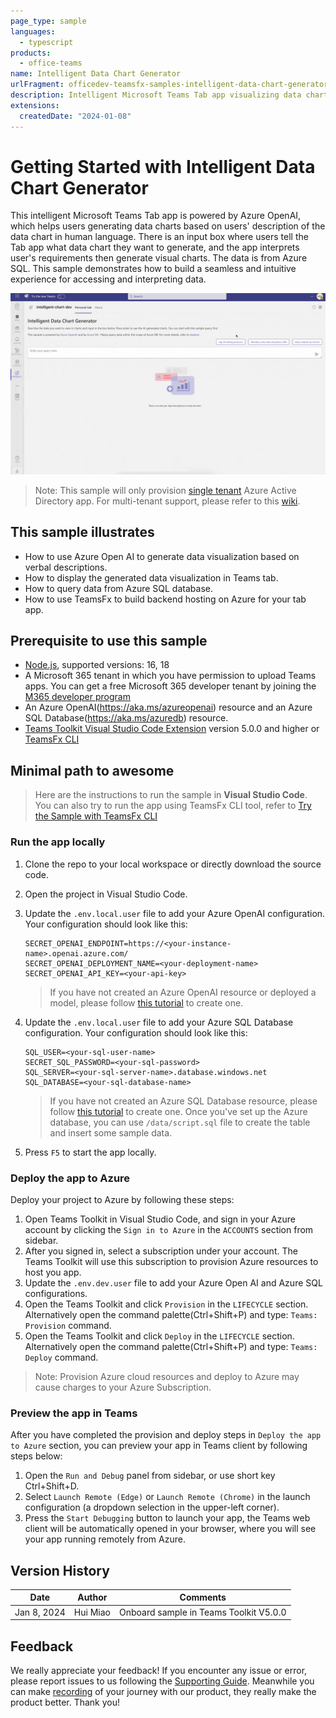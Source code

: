 ```yaml
---
page_type: sample
languages:
  - typescript
products:
  - office-teams
name: Intelligent Data Chart Generator
urlFragment: officedev-teamsfx-samples-intelligent-data-chart-generator
description: Intelligent Microsoft Teams Tab app visualizing data charts based on human-language description. Powered by Azure OpenAI and Azure SQL.
extensions:
  createdDate: "2024-01-08"
---
```


# Getting Started with Intelligent Data Chart Generator

This intelligent Microsoft Teams Tab app is powered by Azure OpenAI, which helps users generating data charts based on users' description of the data chart in human language. There is an input box where users tell the Tab app what data chart they want to generate, and the app interprets user's requirements then generate visual charts. The data is from Azure SQL. This sample demonstrates how to build a seamless and intuitive experience for accessing and interpreting data.

![Intelligent Chart](assets/sampleDemo.gif)

> Note: This sample will only provision [single tenant](https://learn.microsoft.com/azure/active-directory/develop/single-and-multi-tenant-apps#who-can-sign-in-to-your-app) Azure Active Directory app. For multi-tenant support, please refer to this [wiki](https://aka.ms/teamsfx-multi-tenant).

## This sample illustrates

- How to use Azure Open AI to generate data visualization based on verbal descriptions.
- How to display the generated data visualization in Teams tab.
- How to query data from Azure SQL database.
- How to use TeamsFx to build backend hosting on Azure for your tab app.

## Prerequisite to use this sample

- [Node.js](https://nodejs.org/), supported versions: 16, 18
- A Microsoft 365 tenant in which you have permission to upload Teams apps. You can get a free Microsoft 365 developer tenant by joining the [M365 developer program](https://developer.microsoft.com/en-us/microsoft-365/dev-program)
- An Azure OpenAI(https://aka.ms/azureopenai) resource and an Azure SQL Database(https://aka.ms/azuredb) resource.
- [Teams Toolkit Visual Studio Code Extension](https://aka.ms/teams-toolkit) version 5.0.0 and higher or [TeamsFx CLI](https://aka.ms/teamsfx-cli)

## Minimal path to awesome

> Here are the instructions to run the sample in **Visual Studio Code**. You can also try to run the app using TeamsFx CLI tool, refer to [Try the Sample with TeamsFx CLI](cli.md)

### Run the app locally

1. Clone the repo to your local workspace or directly download the source code.
2. Open the project in Visual Studio Code.
3. Update the `.env.local.user` file to add your Azure OpenAI configuration. Your configuration should look like this:

   ```
   SECRET_OPENAI_ENDPOINT=https://<your-instance-name>.openai.azure.com/
   SECRET_OPENAI_DEPLOYMENT_NAME=<your-deployment-name>
   SECRET_OPENAI_API_KEY=<your-api-key>
   ```

   > If you have not created an Azure OpenAI resource or deployed a model, please follow [this tutorial](https://learn.microsoft.com/en-us/azure/ai-services/openai/how-to/create-resource?pivots=web-portal) to create one.

4. Update the `.env.local.user` file to add your Azure SQL Database configuration. Your configuration should look like this:

   ```
   SQL_USER=<your-sql-user-name>
   SECRET_SQL_PASSWORD=<your-sql-password>
   SQL_SERVER=<your-sql-server-name>.database.windows.net
   SQL_DATABASE=<your-sql-database-name>
   ```

   > If you have not created an Azure SQL Database resource, please follow [this tutorial](https://learn.microsoft.com/azure/azure-sql/database/single-database-create-quickstart?view=azuresql&tabs=azure-portal) to create one. Once you've set up the Azure database, you can use `/data/script.sql` file to create the table and insert some sample data.

5. Press `F5` to start the app locally.

### Deploy the app to Azure

Deploy your project to Azure by following these steps:

1. Open Teams Toolkit in Visual Studio Code, and sign in your Azure account by clicking the `Sign in to Azure` in the `ACCOUNTS` section from sidebar.
2. After you signed in, select a subscription under your account. The Teams Toolkit will use this subscription to provision Azure resources to host you app.
3. Update the `.env.dev.user` file to add your Azure Open AI and Azure SQL configurations.
4. Open the Teams Toolkit and click `Provision` in the `LIFECYCLE` section. Alternatively open the command palette(Ctrl+Shift+P) and type: `Teams: Provision` command.
5. Open the Teams Toolkit and click `Deploy` in the `LIFECYCLE` section. Alternatively open the command palette(Ctrl+Shift+P) and type: `Teams: Deploy` command.

> Note: Provision Azure cloud resources and deploy to Azure may cause charges to your Azure Subscription.

### Preview the app in Teams

After you have completed the provision and deploy steps in `Deploy the app to Azure` section, you can preview your app in Teams client by following steps below:

1. Open the `Run and Debug` panel from sidebar, or use short key Ctrl+Shift+D.
2. Select `Launch Remote (Edge)` or `Launch Remote (Chrome)` in the launch configuration (a dropdown selection in the upper-left corner).
3. Press the `Start Debugging` button to launch your app, the Teams web client will be automatically opened in your browser, where you will see your app running remotely from Azure.

## Version History

| Date        | Author   | Comments                               |
| ----------- | -------- | -------------------------------------- |
| Jan 8, 2024 | Hui Miao | Onboard sample in Teams Toolkit V5.0.0 |

## Feedback

We really appreciate your feedback! If you encounter any issue or error, please report issues to us following the [Supporting Guide](https://github.com/OfficeDev/TeamsFx-Samples/blob/dev/SUPPORT.md). Meanwhile you can make [recording](https://aka.ms/teamsfx-record) of your journey with our product, they really make the product better. Thank you!
